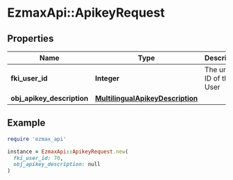 # EzmaxApi::ApikeyRequest

## Properties

| Name | Type | Description | Notes |
| ---- | ---- | ----------- | ----- |
| **fki_user_id** | **Integer** | The unique ID of the User |  |
| **obj_apikey_description** | [**MultilingualApikeyDescription**](MultilingualApikeyDescription.md) |  |  |

## Example

```ruby
require 'ezmax_api'

instance = EzmaxApi::ApikeyRequest.new(
  fki_user_id: 70,
  obj_apikey_description: null
)
```

